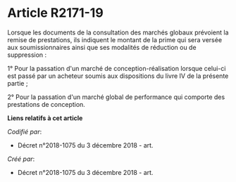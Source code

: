# Article R2171-19

Lorsque les documents de la consultation des marchés globaux prévoient la remise de prestations, ils indiquent le montant de
la prime qui sera versée aux soumissionnaires ainsi que ses modalités de réduction ou de suppression : 

1° Pour la passation d'un marché de conception-réalisation lorsque celui-ci est passé par un acheteur soumis aux dispositions
du livre IV de la présente partie ; 

2° Pour la passation d'un marché global de performance qui comporte des prestations de conception.

**Liens relatifs à cet article**

_Codifié par_:

  - Décret n°2018-1075 du 3 décembre 2018 - art.

_Créé par_:

  - Décret n°2018-1075 du 3 décembre 2018 - art.
